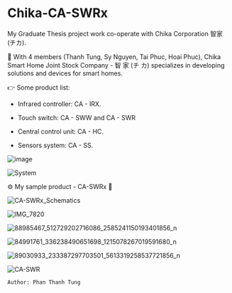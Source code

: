 # Chika-CA-SWRx

My Graduate Thesis project work co-operate with Chika Corporation 智家 (チカ).

📍 With 4 members (Thanh Tung, Sy Nguyen, Tai Phuc, Hoai Phuc), Chika Smart Home Joint Stock Company - 智 家 (チ カ) specializes in developing  solutions and devices for smart homes.

👉 Some product list:

- Infrared controller: CA - IRX.

- Touch switch: CA - SWW and CA - SWR

- Central control unit: CA - HC.

- Sensors system: CA - SS.


![image](https://user-images.githubusercontent.com/48848418/72683184-a8249100-3b07-11ea-97ea-71700537be0d.png)

![System](https://user-images.githubusercontent.com/48848418/82010508-7c23b180-969c-11ea-9d99-2828714f36b0.png)

⚙️ My sample product - CA-SWRx 💎

![CA-SWRx_Schematics](https://user-images.githubusercontent.com/48848418/75621836-35113e80-5bcc-11ea-90c6-38af1d0425d0.jpg)

![IMG_7820](https://user-images.githubusercontent.com/48848418/75621843-4bb79580-5bcc-11ea-86c5-df7839a41773.JPG)

![88985467_512729202716086_2585241150193401856_n](https://user-images.githubusercontent.com/48848418/75621847-52460d00-5bcc-11ea-8ed3-d21b05d0f4b7.png)

![84991761_336238490651698_1215078267019591680_n](https://user-images.githubusercontent.com/48848418/75621850-570ac100-5bcc-11ea-963c-3fd6f6b92ed4.png)

![89030933_233387297703501_5613319258537721856_n](https://user-images.githubusercontent.com/48848418/75621851-5a9e4800-5bcc-11ea-9ccf-0898f9f95c31.png)

![CA-SWR](https://user-images.githubusercontent.com/48848418/78027700-fc5db400-7387-11ea-9f87-510fa0e86817.png)


    Author: Phan Thanh Tung
